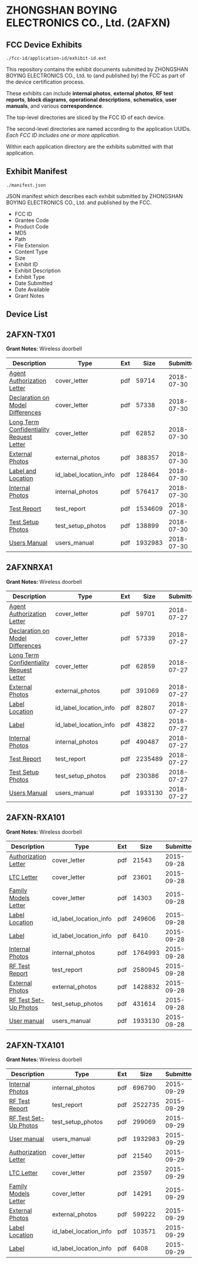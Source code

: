 # ZHONGSHAN BOYING ELECTRONICS CO., Ltd. (2AFXN)
## FCC Device Exhibits

```
./fcc-id/application-id/exhibit-id.ext
```

This repository contains the exhibit documents submitted by ZHONGSHAN BOYING ELECTRONICS CO., Ltd. to (and published by) the FCC as part of the device certification process.

These exhibits can include **internal photos**, **external photos**, **RF test reports**, **block diagrams**, **operational descriptions**, **schematics**, **user manuals**, and various **correspondence**.

The top-level directories are sliced by the FCC ID of each device.

The second-level directories are named according to the application UUIDs. *Each FCC ID includes one or more application.*

Within each application directory are the exhibits submitted with that application. 

## Exhibit Manifest

```
./manifest.json
```

JSON manifest which describes each exhibit submitted by ZHONGSHAN BOYING ELECTRONICS CO., Ltd. and published by the FCC.

- FCC ID
- Grantee Code
- Product Code
- MD5
- Path
- File Extension
- Content Type
- Size
- Exhibit ID
- Exhibit Description
- Exhibit Type
- Date Submitted
- Date Available
- Grant Notes

## Device List
## 2AFXN-TX01
**Grant Notes:** Wireless doorbell

| Description | Type | Ext | Size | Submitted | Available |
| ----------- | ---- | --- | ---- | --------- | --------- |
| [Agent Authorization Letter](2AFXN-TX01/031a03b6c85d76eda1e2a617dc1f8cab/3943526.pdf) | cover_letter | pdf | 59714 | 2018-07-30 | 2018-07-30 |
| [Declaration on Model Differences](2AFXN-TX01/031a03b6c85d76eda1e2a617dc1f8cab/3943528.pdf) | cover_letter | pdf | 57338 | 2018-07-30 | 2018-07-30 |
| [Long Term Confidentiality Request Letter](2AFXN-TX01/031a03b6c85d76eda1e2a617dc1f8cab/3943532.pdf) | cover_letter | pdf | 62852 | 2018-07-30 | 2018-07-30 |
| [External Photos](2AFXN-TX01/031a03b6c85d76eda1e2a617dc1f8cab/3943529.pdf) | external_photos | pdf | 388357 | 2018-07-30 | 2018-07-30 |
| [Label and Location](2AFXN-TX01/031a03b6c85d76eda1e2a617dc1f8cab/3943531.pdf) | id_label_location_info | pdf | 128464 | 2018-07-30 | 2018-07-30 |
| [Internal Photos](2AFXN-TX01/031a03b6c85d76eda1e2a617dc1f8cab/3943530.pdf) | internal_photos | pdf | 576417 | 2018-07-30 | 2018-07-30 |
| [Test Report](2AFXN-TX01/031a03b6c85d76eda1e2a617dc1f8cab/3943535.pdf) | test_report | pdf | 1534609 | 2018-07-30 | 2018-07-30 |
| [Test Setup Photos](2AFXN-TX01/031a03b6c85d76eda1e2a617dc1f8cab/3943536.pdf) | test_setup_photos | pdf | 138899 | 2018-07-30 | 2018-07-30 |
| [Users Manual](2AFXN-TX01/031a03b6c85d76eda1e2a617dc1f8cab/2766787.pdf) | users_manual | pdf | 1932983 | 2018-07-30 | 2018-07-30 |
## 2AFXNRXA1
**Grant Notes:** Wireless doorbell

| Description | Type | Ext | Size | Submitted | Available |
| ----------- | ---- | --- | ---- | --------- | --------- |
| [Agent Authorization Letter](2AFXNRXA1/cf6fbde0cbc4a79d34213ae9aa5dcfc7/3941696.pdf) | cover_letter | pdf | 59701 | 2018-07-27 | 2018-07-27 |
| [Declaration on Model Differences](2AFXNRXA1/cf6fbde0cbc4a79d34213ae9aa5dcfc7/3941698.pdf) | cover_letter | pdf | 57339 | 2018-07-27 | 2018-07-27 |
| [Long Term Confidentiality Request Letter](2AFXNRXA1/cf6fbde0cbc4a79d34213ae9aa5dcfc7/3941703.pdf) | cover_letter | pdf | 62859 | 2018-07-27 | 2018-07-27 |
| [External Photos](2AFXNRXA1/cf6fbde0cbc4a79d34213ae9aa5dcfc7/3941699.pdf) | external_photos | pdf | 391069 | 2018-07-27 | 2018-07-27 |
| [Label Location](2AFXNRXA1/cf6fbde0cbc4a79d34213ae9aa5dcfc7/3941701.pdf) | id_label_location_info | pdf | 82807 | 2018-07-27 | 2018-07-27 |
| [Label](2AFXNRXA1/cf6fbde0cbc4a79d34213ae9aa5dcfc7/3941702.pdf) | id_label_location_info | pdf | 43822 | 2018-07-27 | 2018-07-27 |
| [Internal Photos](2AFXNRXA1/cf6fbde0cbc4a79d34213ae9aa5dcfc7/3941700.pdf) | internal_photos | pdf | 490487 | 2018-07-27 | 2018-07-27 |
| [Test Report](2AFXNRXA1/cf6fbde0cbc4a79d34213ae9aa5dcfc7/3941706.pdf) | test_report | pdf | 2235489 | 2018-07-27 | 2018-07-27 |
| [Test Setup Photos](2AFXNRXA1/cf6fbde0cbc4a79d34213ae9aa5dcfc7/3941707.pdf) | test_setup_photos | pdf | 230386 | 2018-07-27 | 2018-07-27 |
| [Users Manual](2AFXNRXA1/cf6fbde0cbc4a79d34213ae9aa5dcfc7/2765151.pdf) | users_manual | pdf | 1933130 | 2018-07-27 | 2018-07-27 |
## 2AFXN-RXA101
**Grant Notes:** Wireless doorbell

| Description | Type | Ext | Size | Submitted | Available |
| ----------- | ---- | --- | ---- | --------- | --------- |
| [Authorization Letter](2AFXN-RXA101/9310167f926d5cb0c680484b40ebef71/2765140.pdf) | cover_letter | pdf | 21543 | 2015-09-28 | 2015-09-28 |
| [LTC Letter](2AFXN-RXA101/9310167f926d5cb0c680484b40ebef71/2765141.pdf) | cover_letter | pdf | 23601 | 2015-09-28 | 2015-09-28 |
| [Family Models Letter](2AFXN-RXA101/9310167f926d5cb0c680484b40ebef71/2765142.pdf) | cover_letter | pdf | 14303 | 2015-09-28 | 2015-09-28 |
| [Label Location](2AFXN-RXA101/9310167f926d5cb0c680484b40ebef71/2765144.pdf) | id_label_location_info | pdf | 249606 | 2015-09-28 | 2015-09-28 |
| [Label](2AFXN-RXA101/9310167f926d5cb0c680484b40ebef71/2765145.pdf) | id_label_location_info | pdf | 6410 | 2015-09-28 | 2015-09-28 |
| [Internal Photos](2AFXN-RXA101/9310167f926d5cb0c680484b40ebef71/2765146.pdf) | internal_photos | pdf | 1764993 | 2015-09-28 | 2015-09-28 |
| [RF Test Report](2AFXN-RXA101/9310167f926d5cb0c680484b40ebef71/2765149.pdf) | test_report | pdf | 2580945 | 2015-09-28 | 2015-09-28 |
| [External Photos](2AFXN-RXA101/9310167f926d5cb0c680484b40ebef71/2765143.pdf) | external_photos | pdf | 1428832 | 2015-09-28 | 2015-09-28 |
| [RF Test Set-Up Photos](2AFXN-RXA101/9310167f926d5cb0c680484b40ebef71/2765150.pdf) | test_setup_photos | pdf | 431614 | 2015-09-28 | 2015-09-28 |
| [User manual](2AFXN-RXA101/9310167f926d5cb0c680484b40ebef71/2765151.pdf) | users_manual | pdf | 1933130 | 2015-09-28 | 2015-09-28 |
## 2AFXN-TXA101
**Grant Notes:** Wireless doorbell

| Description | Type | Ext | Size | Submitted | Available |
| ----------- | ---- | --- | ---- | --------- | --------- |
| [Internal Photos](2AFXN-TXA101/093ba3705ce05a86fd6b61f253dd18f8/2766782.pdf) | internal_photos | pdf | 696790 | 2015-09-29 | 2015-09-29 |
| [RF Test Report](2AFXN-TXA101/093ba3705ce05a86fd6b61f253dd18f8/2766785.pdf) | test_report | pdf | 2522735 | 2015-09-29 | 2015-09-29 |
| [RF Test Set-Up Photos](2AFXN-TXA101/093ba3705ce05a86fd6b61f253dd18f8/2766786.pdf) | test_setup_photos | pdf | 299069 | 2015-09-29 | 2015-09-29 |
| [User manual](2AFXN-TXA101/093ba3705ce05a86fd6b61f253dd18f8/2766787.pdf) | users_manual | pdf | 1932983 | 2015-09-29 | 2015-09-29 |
| [Authorization Letter](2AFXN-TXA101/093ba3705ce05a86fd6b61f253dd18f8/2766776.pdf) | cover_letter | pdf | 21540 | 2015-09-29 | 2015-09-29 |
| [LTC Letter](2AFXN-TXA101/093ba3705ce05a86fd6b61f253dd18f8/2766777.pdf) | cover_letter | pdf | 23597 | 2015-09-29 | 2015-09-29 |
| [Family Models Letter](2AFXN-TXA101/093ba3705ce05a86fd6b61f253dd18f8/2766778.pdf) | cover_letter | pdf | 14291 | 2015-09-29 | 2015-09-29 |
| [External Photos](2AFXN-TXA101/093ba3705ce05a86fd6b61f253dd18f8/2766779.pdf) | external_photos | pdf | 599222 | 2015-09-29 | 2015-09-29 |
| [Label Location](2AFXN-TXA101/093ba3705ce05a86fd6b61f253dd18f8/2766780.pdf) | id_label_location_info | pdf | 103571 | 2015-09-29 | 2015-09-29 |
| [Label](2AFXN-TXA101/093ba3705ce05a86fd6b61f253dd18f8/2766781.pdf) | id_label_location_info | pdf | 6408 | 2015-09-29 | 2015-09-29 |
